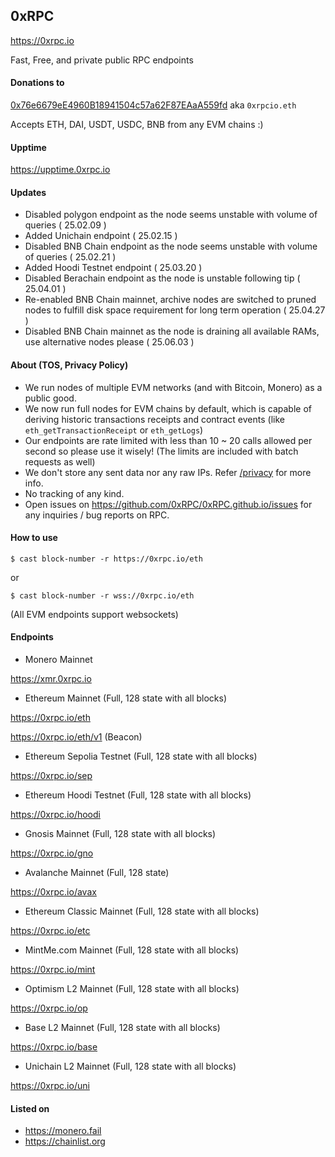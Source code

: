 ## 0xRPC

https://0xrpc.io

Fast, Free, and private public RPC endpoints

#### Donations to

[0x76e6679eE4960B18941504c57a62F87EAaA559fd](https://etherscan.io/address/0x76e6679eE4960B18941504c57a62F87EAaA559fd) aka `0xrpcio.eth`

Accepts ETH, DAI, USDT, USDC, BNB from any EVM chains :)

#### Upptime

https://upptime.0xrpc.io

#### Updates

- Disabled polygon endpoint as the node seems unstable with volume of queries ( 25.02.09 )
- Added Unichain endpoint ( 25.02.15 )
- Disabled BNB Chain endpoint as the node seems unstable with volume of queries ( 25.02.21 )
- Added Hoodi Testnet endpoint ( 25.03.20 )
- Disabled Berachain endpoint as the node is unstable following tip ( 25.04.01 )
- Re-enabled BNB Chain mainnet, archive nodes are switched to pruned nodes to fulfill disk space requirement for long term operation ( 25.04.27 )
- Disabled BNB Chain mainnet as the node is draining all available RAMs, use alternative nodes please ( 25.06.03 )

#### About (TOS, Privacy Policy)

- We run nodes of multiple EVM networks (and with Bitcoin, Monero) as a public good.
- We now run full nodes for EVM chains by default, which is capable of deriving historic transactions receipts and contract events (like `eth_getTransactionReceipt` or `eth_getLogs`)
- Our endpoints are rate limited with less than 10 ~ 20 calls allowed per second so please use it wisely! (The limits are included with batch requests as well)
- We don't store any sent data nor any raw IPs. Refer [/privacy](/privacy) for more info.
- No tracking of any kind.
- Open issues on https://github.com/0xRPC/0xRPC.github.io/issues for any inquiries / bug reports on RPC.

#### How to use

`$ cast block-number -r https://0xrpc.io/eth`

or 

`$ cast block-number -r wss://0xrpc.io/eth`

(All EVM endpoints support websockets)

#### Endpoints

- Monero Mainnet

https://xmr.0xrpc.io

- Ethereum Mainnet (Full, 128 state with all blocks)

https://0xrpc.io/eth

https://0xrpc.io/eth/v1 (Beacon)

- Ethereum Sepolia Testnet (Full, 128 state with all blocks)

https://0xrpc.io/sep

- Ethereum Hoodi Testnet (Full, 128 state with all blocks)

https://0xrpc.io/hoodi

- Gnosis Mainnet (Full, 128 state with all blocks)

https://0xrpc.io/gno

- Avalanche Mainnet (Full, 128 state)

https://0xrpc.io/avax

- Ethereum Classic Mainnet (Full, 128 state with all blocks)

https://0xrpc.io/etc

- MintMe.com Mainnet (Full, 128 state with all blocks)

https://0xrpc.io/mint

- Optimism L2 Mainnet (Full, 128 state with all blocks)

https://0xrpc.io/op

- Base L2 Mainnet (Full, 128 state with all blocks)

https://0xrpc.io/base

- Unichain L2 Mainnet (Full, 128 state with all blocks)

https://0xrpc.io/uni

#### Listed on

- https://monero.fail
- https://chainlist.org

